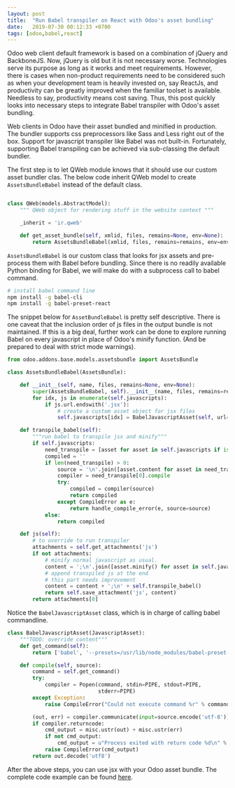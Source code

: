 ```yaml
---
layout: post
title:  "Run Babel transpiler on React with Odoo's asset bundling"
date:   2019-07-30 00:12:33 +0700
tags: [odoo,babel,react]
---
```


Odoo web client default framework is based on a combination of jQuery and BackboneJS. Now, jQuery is old but it is not necessary worse. Technologies serve its purpose as long as it works and meet requirements. However, there is cases when non-product requirements need to be considered such as when your development team is heavily invested on, say ReactJs, and productivity can be greatly improved when the familiar toolset is available. Needless to say, productivity means cost saving. Thus, this post quickly looks into necessary steps to integrate Babel transpiler with Odoo's asset bundling.

Web clients in Odoo have their asset bundled and minified in production. The bundler supports css preprocessors like Sass and Less right out of the box. Support for javascript transpiler like Babel was not built-in. Fortunately, supporting Babel transpiling can be achieved via sub-classing the default bundler. 

The first step is to let QWeb module knows that it should use our custom asset bundler clas. The below code inherit QWeb model to create `AssetsBundleBabel` instead of the default class.

```python

class QWeb(models.AbstractModel):
    """ QWeb object for rendering stuff in the website context """

    _inherit = 'ir.qweb'

    def get_asset_bundle(self, xmlid, files, remains=None, env=None):
        return AssetsBundleBabel(xmlid, files, remains=remains, env=env)
```

`AssetsBundleBabel` is our custom class that looks for jsx assets and pre-process them with Babel before bundling. Since there is no readily available Python binding for Babel, we will make do with a subprocess call to babel command.

```bash
# install babel command line
npm install -g babel-cli
npm install -g babel-preset-react
```
The snippet below for `AssetBundleBabel` is pretty self descriptive. There is one caveat that the inclusion order of js files in the output bundle is not maintained. If this is a big deal, further work can be done to explore running Babel on every javascript in place of Odoo's minify function. (And be prepared to deal with strict mode warnings).

```python
from odoo.addons.base.models.assetsbundle import AssetsBundle

class AssetsBundleBabel(AssetsBundle):

	def __init__(self, name, files, remains=None, env=None):
        super(AssetsBundleBabel, self).__init__(name, files, remains=remains, env=env)
        for idx, js in enumerate(self.javascripts):
            if js.url.endswith('.jsx'):
            	# create a custom asset object for jsx files
                self.javascripts[idx] = BabelJavascriptAsset(self, url=js.url, filename=js._filename, inline=js.inline)

    def transpile_babel(self):
        """run babel to transpile jsx and minify"""
        if self.javascripts:
            need_transpile = [asset for asset in self.javascripts if isinstance(asset, BabelJavascriptAsset)]
            compiled = ''
            if len(need_transpile) > 0:
                source = '\n'.join([asset.content for asset in need_transpile])
                compiler = need_transpile[0].compile 
                try:
                    compiled = compiler(source)
                    return compiled
                except CompileError as e:
                    return handle_compile_error(e, source=source)
            else:
                return compiled

    def js(self):
        # to override to run transpiler
        attachments = self.get_attachments('js')
        if not attachments:
        	# minify normal javascript as usual.
            content = ';\n'.join([asset.minify() for asset in self.javascripts if not isinstance(asset, BabelJavascriptAsset)])      
            # append transpiled js at the end
            # this part needs improvement      
            content = content + ';\n' + self.transpile_babel()
            return self.save_attachment('js', content)
        return attachments[0] 
```

Notice the `BabelJavascriptAsset` class, which is in charge of calling babel commandline.

```python
class BabelJavascriptAsset(JavascriptAsset):
    """TODO: override content"""
    def get_command(self):
        return ['babel', '--presets=/usr/lib/node_modules/babel-preset-react']

    def compile(self, source):
        command = self.get_command()
        try:
            compiler = Popen(command, stdin=PIPE, stdout=PIPE,
                             stderr=PIPE)
        except Exception:
            raise CompileError("Could not execute command %r" % command[0])

        (out, err) = compiler.communicate(input=source.encode('utf-8'))
        if compiler.returncode:
            cmd_output = misc.ustr(out) + misc.ustr(err)
            if not cmd_output:
                cmd_output = u"Process exited with return code %d\n" % compiler.returncode
            raise CompileError(cmd_output)
        return out.decode('utf8')
```

After the above steps, you can use jsx with your Odoo asset bundle. The complete code example can be found [here](https://github.com/beolla/samples/tree/master/todo).